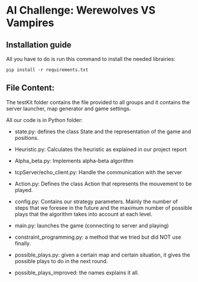 # AI Challenge: Werewolves VS Vampires

## Installation guide
All you have to do is run this command to install the needed librairies:
```
pip install -r requirements.txt
```

## File Content:

The testKit folder contains the file provided to all groups and it contains the server launcher, map generator and game settings.

All our code is in Python folder:
* state.py: defines the class State and the representation of the game and positions.
* Heuristic.py: Calculates the heuristic as explained in our project report
* Alpha_beta.py: Implements alpha-beta algorithm

* tcpServer/echo_client.py: Handle the communication with the server
* Action.py: Defines the class Action that represents the mouvement to be played.
* config.py: Contains our strategy parameters. Mainly the number of steps that we foresee in the future and the maximum number of possible plays that the algorithm takes into account at each level.
* main.py: launches the game (connecting to server and playing)
* constraint_programming.py: a method that we tried but did NOT use finally.
* possible_plays.py: given a certain map and certain situation, it gives the possible plays to do in the next round.
* possible_plays_improved: the names explains it all.




